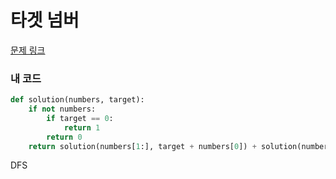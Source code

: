 # 타겟 넘버

[문제 링크](https://programmers.co.kr/learn/courses/30/lessons/43165)

### 내 코드
```python
def solution(numbers, target):
    if not numbers:
        if target == 0:
            return 1
        return 0
    return solution(numbers[1:], target + numbers[0]) + solution(numbers[1:], target - numbers[0])
```

DFS

